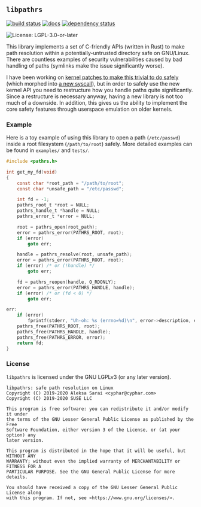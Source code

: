 ## `libpathrs` ##

[![build status](https://travis-ci.org/openSUSE/libpathrs.svg?branch=master)](https://travis-ci.org/openSUSE/libpathrs)
[![docs](https://docs.rs/pathrs/badge.svg)](https://docs.rs/pathrs/)
[![dependency status](https://deps.rs/repo/github/openSUSE/libpathrs/status.svg)](https://deps.rs/repo/github/openSUSE/libpathrs)

![License: LGPL-3.0-or-later](https://img.shields.io/github/license/openSUSE/libpathrs.svg)

This library implements a set of C-friendly APIs (written in Rust) to make path
resolution within a potentially-untrusted directory safe on GNU/Linux. There
are countless examples of security vulnerabilities caused by bad handling of
paths (symlinks make the issue significantly worse).

I have been working on [kernel patches to make this trivial to do
safely][lwn-atflags] (which morphed into [a new syscall][lwn-openat2]), but in
order to safely use the new kernel API you need to restructure how you handle
paths quite significantly. Since a restructure is necessary anyway, having a
new library is not too much of a downside. In addition, this gives us the
ability to implement the core safety features through userspace emulation on
older kernels.

[lwn-atflags]: https://lwn.net/Articles/767547/
[lwn-openat2]: https://lwn.net/Articles/796868/

### Example ###

Here is a toy example of using this library to open a path (`/etc/passwd`)
inside a root filesystem (`/path/to/root`) safely. More detailed examples can
be found in `examples/` and `tests/`.

```c
#include <pathrs.h>

int get_my_fd(void)
{
	const char *root_path = "/path/to/root";
	const char *unsafe_path = "/etc/passwd";

	int fd = -1;
	pathrs_root_t *root = NULL;
	pathrs_handle_t *handle = NULL;
	pathrs_error_t *error = NULL;

	root = pathrs_open(root_path);
	error = pathrs_error(PATHRS_ROOT, root);
	if (error)
		goto err;

	handle = pathrs_resolve(root, unsafe_path);
	error = pathrs_error(PATHRS_ROOT, root);
	if (error) /* or (!handle) */
		goto err;

	fd = pathrs_reopen(handle, O_RDONLY);
	error = pathrs_error(PATHRS_HANDLE, handle);
	if (error) /* or (fd < 0) */
		goto err;

err:
	if (error)
		fprintf(stderr, "Uh-oh: %s (errno=%d)\n", error->description, error->saved_errno);
	pathrs_free(PATHRS_ROOT, root);
	pathrs_free(PATHRS_HANDLE, handle);
	pathrs_free(PATHRS_ERROR, error);
	return fd;
}
```

### License ###

`libpathrs` is licensed under the GNU LGPLv3 (or any later version).

```
libpathrs: safe path resolution on Linux
Copyright (C) 2019-2020 Aleksa Sarai <cyphar@cyphar.com>
Copyright (C) 2019-2020 SUSE LLC

This program is free software: you can redistribute it and/or modify it under
the terms of the GNU Lesser General Public License as published by the Free
Software Foundation, either version 3 of the License, or (at your option) any
later version.

This program is distributed in the hope that it will be useful, but WITHOUT ANY
WARRANTY; without even the implied warranty of MERCHANTABILITY or FITNESS FOR A
PARTICULAR PURPOSE. See the GNU General Public License for more details.

You should have received a copy of the GNU Lesser General Public License along
with this program. If not, see <https://www.gnu.org/licenses/>.
```
